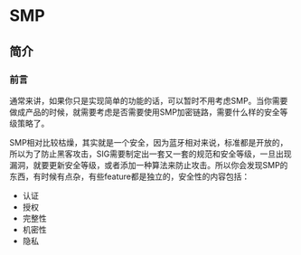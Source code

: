 # SMP

## 简介

### 前言

通常来讲，如果你只是实现简单的功能的话，可以暂时不用考虑SMP。当你需要做成产品的时候，就需要考虑是否需要使用SMP加密链路，需要什么样的安全等级策略了。

SMP相对比较枯燥，其实就是一个安全，因为蓝牙相对来说，标准都是开放的，所以为了防止黑客攻击，SIG需要制定出一套又一套的规范和安全等级，一旦出现漏洞，就要更新安全等级，或者添加一种算法来防止攻击。所以你会发现SMP的东西，有时候有点杂，有些feature都是独立的，安全性的内容包括：

- 认证
- 授权
- 完整性
- 机密性
- 隐私

## 

